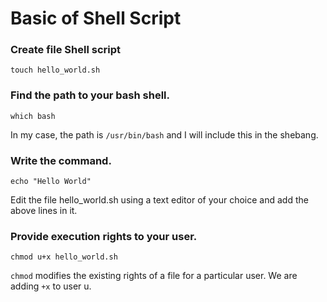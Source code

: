 # Basic of Shell Script
### Create file Shell script
```
touch hello_world.sh
```

### Find the path to your bash shell.
```
which bash
```
In my case, the path is ` /usr/bin/bash ` and I will include this in the shebang.

### Write the command.
```
echo "Hello World"
```
Edit the file hello_world.sh using a text editor of your choice and add the above lines in it.

### Provide execution rights to your user.
```
chmod u+x hello_world.sh
```
`chmod` modifies the existing rights of a file for a particular user. We are adding `+x` to user u.
